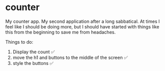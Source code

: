 # counter

My counter app. My second application after a long sabbatical. At times I feel like I should be doing more, but I should have started with things like this from the beginning to save me from headaches. 

Things to do:
1. Display the count &#9989;
2. move the h1 and buttons to the middle of the screen &#9989;
3. style the buttons &#9989;